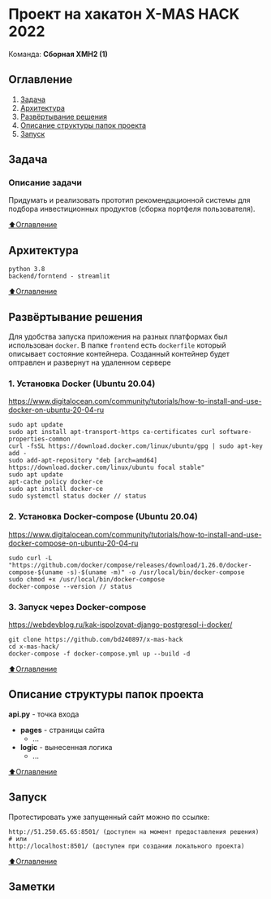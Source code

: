 # Проект на хакатон X-MAS HACK 2022

Команда: **Сборная ХМН2 (1)**

## Оглавление
1. [Задача](#Задача)
2. [Архитектура](#Архитектура)
5. [Развёртывание решения](#Развёртывание-решения)
6. [Описание структуры папок проекта](#Описание-структуры-папок-проекта)
7. [Запуск](#Запуск)

## Задача
### Описание задачи
Придумать и реализовать прототип рекомендационной системы для подбора инвестиционных продуктов (сборка портфеля пользователя).

[:arrow_up:Оглавление](#Оглавление)

## Архитектура
    python 3.8
    backend/forntend - streamlit

[:arrow_up:Оглавление](#Оглавление)

## Развёртывание решения

Для удобства запуска приложения на разных платформах был использован `docker`. В папке `frontend` есть `dockerfile` который описывает состояние контейнера. Созданный контейнер будет оптравлен и развернут на удаленном сервере

### 1. Установка Docker (Ubuntu 20.04) 
https://www.digitalocean.com/community/tutorials/how-to-install-and-use-docker-on-ubuntu-20-04-ru

    sudo apt update
    sudo apt install apt-transport-https ca-certificates curl software-properties-common
    curl -fsSL https://download.docker.com/linux/ubuntu/gpg | sudo apt-key add -
    sudo add-apt-repository "deb [arch=amd64] https://download.docker.com/linux/ubuntu focal stable"
    sudo apt update
    apt-cache policy docker-ce
    sudo apt install docker-ce
    sudo systemctl status docker // status

### 2. Установка Docker-compose (Ubuntu 20.04)
https://www.digitalocean.com/community/tutorials/how-to-install-and-use-docker-compose-on-ubuntu-20-04-ru

    sudo curl -L "https://github.com/docker/compose/releases/download/1.26.0/docker-compose-$(uname -s)-$(uname -m)" -o /usr/local/bin/docker-compose
    sudo chmod +x /usr/local/bin/docker-compose
    docker-compose --version // status


### 3. Запуск через Docker-compose
https://webdevblog.ru/kak-ispolzovat-django-postgresql-i-docker/

    git clone https://github.com/bd240897/x-mas-hack
    cd x-mas-hack/
    docker-compose -f docker-compose.yml up --build -d
    
[:arrow_up:Оглавление](#Оглавление)

## Описание структуры папок проекта
  **api.py** - точка входа
- **pages** - страницы сайта
  - ...
- **logic** - вынесенная логика
  - ...

[:arrow_up:Оглавление](#Оглавление)

## Запуск
Протестировать уже запущенный сайт можно по ссылке:</br>

    http://51.250.65.65:8501/ (доступен на момент предоставления решения)
    # или
    http://localhost:8501/ (доступен при создании локального проекта)

[:arrow_up:Оглавление](#Оглавление)

## Заметки
```
